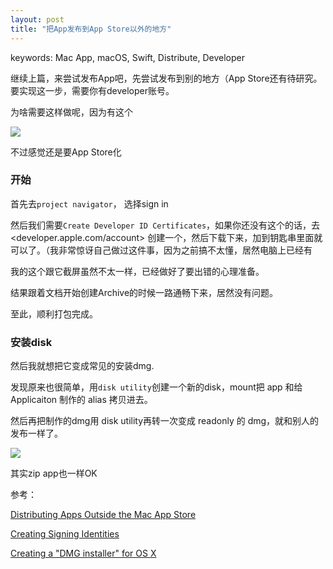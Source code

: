 ```yaml
---
layout: post
title: "把App发布到App Store以外的地方"
---
```



keywords: Mac App, macOS, Swift, Distribute, Developer


继续上篇，来尝试发布App吧，先尝试发布到别的地方（App Store还有待研究。要实现这一步，需要你有developer账号。

为啥需要这样做呢，因为有这个

![]({{site.baseurl}}/images/menubar/08.png)


不过感觉还是要App Store化


### 开始

首先去`project navigator`， 选择sign in


然后我们需要`Create Developer ID Certificates`，如果你还没有这个的话，去<developer.apple.com/account> 创建一个，然后下载下来，加到钥匙串里面就可以了。（我非常惊讶自己做过这件事，因为之前搞不太懂，居然电脑上已经有


我的这个跟它截屏虽然不太一样，已经做好了要出错的心理准备。


结果跟着文档开始创建Archive的时候一路通畅下来，居然没有问题。

至此，顺利打包完成。


### 安装disk

然后我就想把它变成常见的安装dmg.


发现原来也很简单，用`disk utility`创建一个新的disk，mount把 app 和给 Applicaiton 制作的 alias 拷贝进去。

然后再把制作的dmg用 disk utility再转一次变成 readonly 的 dmg，就和别人的发布一样了。


![]({{site.baseurl}}/images/menubar/07.png)


其实zip app也一样OK


参考：


[Distributing Apps Outside the Mac App Store](https://developer.apple.com/library/content/documentation/IDEs/Conceptual/AppDistributionGuide/DistributingApplicationsOutside/DistributingApplicationsOutside.html)

[Creating Signing Identities](https://developer.apple.com/library/content/documentation/IDEs/Conceptual/AppDistributionGuide/MaintainingCertificates/MaintainingCertificates.html#//apple_ref/doc/uid/TP40012582-CH31-SW6)


[Creating a "DMG installer" for OS X](https://gist.github.com/jadeatucker/5382343)


